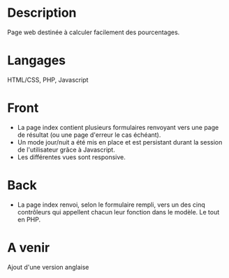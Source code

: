 # Description
Page web destinée à calculer facilement des pourcentages.
# Langages
HTML/CSS, PHP, Javascript
# Front
- La page index contient plusieurs formulaires renvoyant vers une page de résultat (ou une page d'erreur le cas échéant).
- Un mode jour/nuit a été mis en place et est persistant durant la session de l'utilisateur grâce à Javascript.
- Les différentes vues sont responsive.
# Back
- La page index renvoi, selon le formulaire rempli, vers un des cinq contrôleurs qui appellent chacun leur fonction dans le modèle. Le tout en PHP.
# A venir
Ajout d'une version anglaise
